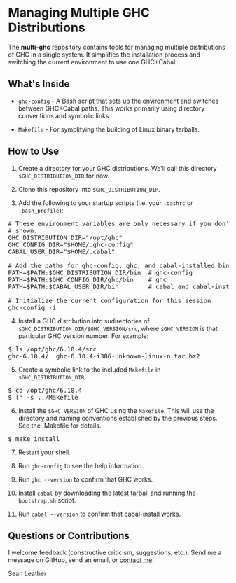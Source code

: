 Managing Multiple GHC Distributions
===================================

The **multi-ghc** repository contains tools for managing multiple distributions
of GHC in a single system. It simplifies the installation process and switching
the current environment to use one GHC+Cabal.

What's Inside
-------------

* `ghc-config` - A Bash script that sets up the environment and switches between
  GHC+Cabal paths. This works primarily using directory conventions and symbolic
  links.

* `Makefile` - For symplifying the building of Linux binary tarballs.

How to Use
----------

1. Create a directory for your GHC distributions. We'll call this directory
   `$GHC_DISTRIBUTION_DIR` for now.

2. Clone this repository into `$GHC_DISTRIBUTION_DIR`.

3. Add the following to your startup scripts (i.e. your `.bashrc` or
`.bash_profile`):

<pre>
# These environment variables are only necessary if you don't use the defaults
# shown.
GHC_DISTRIBUTION_DIR="/opt/ghc"
GHC_CONFIG_DIR="$HOME/.ghc-config"
CABAL_USER_DIR="$HOME/.cabal"

# Add the paths for ghc-config, ghc, and cabal-installed binaries
PATH=$PATH:$GHC_DISTRIBUTION_DIR/bin  # ghc-config
PATH=$PATH:$GHC_CONFIG_DIR/ghc/bin    # ghc
PATH=$PATH:$CABAL_USER_DIR/bin        # cabal and cabal-installed binaries

# Initialize the current configuration for this session
ghc-config -i
</pre>

4. Install a GHC distribution into sudirectories of
`$GHC_DISTRIBUTION_DIR/$GHC_VERSION/src`, where `$GHC_VERSION` is that
particular GHC version number. For example:

<pre>
$ ls /opt/ghc/6.10.4/src
ghc-6.10.4/  ghc-6.10.4-i386-unknown-linux-n.tar.bz2
</pre>

5. Create a symbolic link to the included `Makefile` in `$GHC_DISTRIBUTION_DIR`.

<pre>
$ cd /opt/ghc/6.10.4
$ ln -s ../Makefile
</pre>

6. Install the `$GHC_VERSION` of GHC using the `Makefile`. This will use the
   directory and naming conventions established by the previous steps. See the
   `Makefile for details.

<pre>
$ make install
</pre>

7. Restart your shell.

8. Run `ghc-config` to see the help information.

9. Run `ghc --version` to confirm that GHC works.

10. Install `cabal` by downloading the [latest
    tarball](http://hackage.haskell.org/package/cabal-install) and running the
    `bootstrap.sh` script.

11. Run `cabal --version` to confirm that cabal-install works.

Questions or Contributions
--------------------------

I welcome feedback (constructive criticism, suggestions, etc.). Send me a
message on GitHub, send an email, or [contact
me](http://www.google.com/profiles/sean.leather/contactme).

Sean Leather

